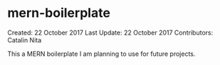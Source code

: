 # mern-boilerplate

Created: 22 October 2017
Last Update: 22 October 2017 
Contributors: Catalin Nita

This a MERN boilerplate I am planning to use for future projects.
